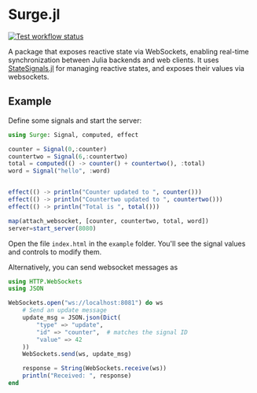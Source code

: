 # Surge.jl

[![Test workflow status](https://github.com/sciflydev/Surge.jl/actions/workflows/Test.yml/badge.svg?branch=main)](https://github.com/sciflydev/Surge.jl/actions/workflows/Test.yml?query=branch%3Amain)

A package that exposes reactive state via WebSockets, enabling real-time synchronization between Julia backends and web clients. It uses [StateSignals.jl](https://github.com/sciflydev/StateSignals.jl) for managing reactive states, and exposes their values via websockets.

## Example

Define some signals and start the server:

```julia
using Surge: Signal, computed, effect

counter = Signal(0,:counter)
countertwo = Signal(6,:countertwo)
total = computed(() -> counter() + countertwo(), :total)
word = Signal("hello", :word)


effect(() -> println("Counter updated to ", counter()))
effect(() -> println("Countertwo updated to ", countertwo()))
effect(() -> println("Total is ", total()))

map(attach_websocket, [counter, countertwo, total, word])
server=start_server(8080)
```

Open the file `index.html` in the `example` folder. You'll see the signal values and controls to modify them.

Alternatively, you can send websocket messages as

```julia
using HTTP.WebSockets
using JSON

WebSockets.open("ws://localhost:8081") do ws
    # Send an update message
    update_msg = JSON.json(Dict(
        "type" => "update",
        "id" => "counter",  # matches the signal ID
        "value" => 42
    ))
    WebSockets.send(ws, update_msg)

    response = String(WebSockets.receive(ws))
    println("Received: ", response)
end
```
